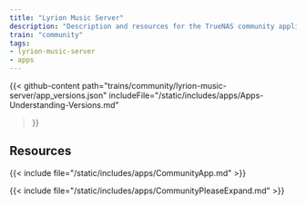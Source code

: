 ```yaml
---
title: "Lyrion Music Server"
description: "Description and resources for the TrueNAS community application called Lyrion Music Server."
train: "community"
tags:
- lyrion-music-server
- apps
---
```


{{< github-content 
    path="trains/community/lyrion-music-server/app_versions.json"
	includeFile="/static/includes/apps/Apps-Understanding-Versions.md"
>}}

## Resources

{{< include file="/static/includes/apps/CommunityApp.md" >}}

{{< include file="/static/includes/apps/CommunityPleaseExpand.md" >}}

<!--
<div class="docs-sections">

{{< doc-card title="<appname> Deployments" link="/resources/"
descr="How to deploy and configure the <appname> app." >}}

</div>
-->
